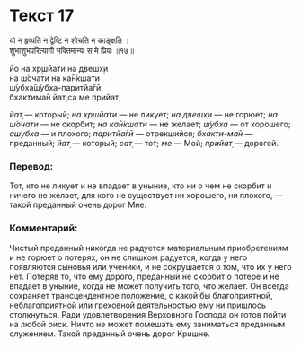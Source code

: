 # Текст 17

यो न हृष्यति न द्वेष्टि न शोचति न काङ्क्षति ।  
शुभाशुभपरित्यागी भक्तिमान्यः स मे प्रियः ॥१७॥

йо на хр̣шйати на двешх̣и  
на ш́очати на ка̄н̇кшати  
ш́убха̄ш́убха-паритйа̄гӣ  
бхактима̄н йат̣ са ме прийат̣

_йат̣_ — который; _на хр̣шйати_ — не ликует; _на двешх̣и_ — не горюет; _на ш́очати_ — не скорбит; _на ка̄н̇кшати_ — не желает; _ш́убха_ — от хорошего; _аш́убха_ — и плохого; _паритйа̄гӣ_ — отрекшийся; _бхакти-ма̄н_ — преданный; _йат̣_ — который; _сат̣_ — тот; _ме_ — Мой; _прийат̣_ — дорогой.

### Перевод:

Тот, кто не ликует и не впадает в уныние, кто ни о чем не скорбит и ничего не желает, для кого не существует ни хорошего, ни плохого, — такой преданный очень дорог Мне.

### Комментарий:

Чистый преданный никогда не радуется материальным приобретениям и не горюет о потерях, он не слишком радуется, когда у него появляются сыновья или ученики, и не сокрушается о том, что их у него нет. Потеряв то, что ему дорого, преданный не скорбит о потере и не впадает в уныние, когда не может получить того, что желает. Он всегда сохраняет трансцендентное положение, с какой бы благоприятной, неблагоприятной или греховной деятельностью ему ни пришлось столкнуться. Ради удовлетворения Верховного Господа он готов пойти на любой риск. Ничто не может помешать ему заниматься преданным служением. Такой преданный очень дорог Кришне.